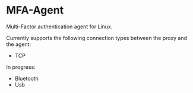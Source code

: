 # MFA-Agent
Multi-Factor authentication agent for Linux.

Currently supports the following connection types between the proxy and the agent:
* TCP

In progress:
* Bluetooth
* Usb
